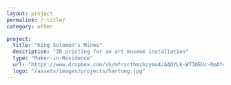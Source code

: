 ```yaml
---
layout: project
permalink: /:title/
category: other

project:
  title: "King Solomon's Mines"
  description: "3D printing for an art museum installation"
  type: "Maker-in-Residence"
  url: "https://www.dropbox.com/sh/mfrzcthmibzymu4/AADYLk-W73OEUc-RmAYcQVCRa?dl=0"
  logo: "/assets/images/projects/hartung.jpg"
---
```

